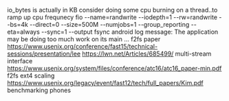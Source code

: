 io_bytes is actually in KB
consider doing some cpu burning on a thread..to ramp up cpu frequnecy
fio --name=randwrite --iodepth=1 --rw=randwrite --bs=4k --direct=0 --size=500M --numjobs=1 --group_reporting --eta=always --sync=1 --output fsync
android log message: The application may be doing too much work on its main ...
f2fs paper https://www.usenix.org/conference/fast15/technical-sessions/presentation/lee
https://lwn.net/Articles/685499/ multi-stream interface
https://www.usenix.org/system/files/conference/atc16/atc16_paper-min.pdf f2fs ext4 scaling
https://www.usenix.org/legacy/event/fast12/tech/full_papers/Kim.pdf benchmarking phones
